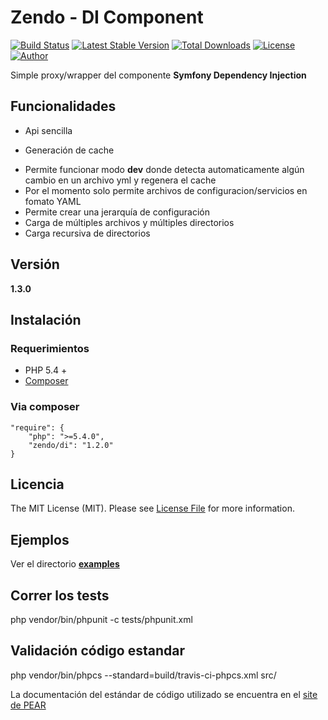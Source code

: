Zendo - DI Component
====================

[![Build Status](https://travis-ci.org/mostofreddy/DI.svg?branch=master)](https://travis-ci.org/mostofreddy/DI)
[![Latest Stable Version](https://poser.pugx.org/zendo/di/v/stable)](https://packagist.org/packages/zendo/di)
[![Total Downloads](https://poser.pugx.org/zendo/di/downloads)](https://packagist.org/packages/zendo/di)
[![License](https://poser.pugx.org/zendo/di/license)](https://packagist.org/packages/zendo/di)
[![Author](https://img.shields.io/badge/author-@mostofreddy-green.svg)](https://mostofreddy.com.ar)

Simple proxy/wrapper del componente __Symfony Dependency Injection__

Funcionalidades
---------------

+ Api sencilla
* Generación de cache
+ Permite funcionar modo __dev__ donde detecta automaticamente algún cambio en un archivo yml y regenera el cache
+ Por el momento solo permite archivos de configuracion/servicios en fomato YAML
+ Permite crear una jerarquía de configuración
+ Carga de múltiples archivos y múltiples directorios
+ Carga recursiva de directorios

Versión
--------

__1.3.0__

Instalación
-----------

### Requerimientos

* PHP 5.4 +
* [Composer](http://getcomposer.org)

### Via composer

    "require": {
        "php": ">=5.4.0",
        "zendo/di": "1.2.0"
    }

Licencia
--------

The MIT License (MIT). Please see [License File](https://github.com/mostofreddy/DI/blob/master/LICENSE.md) for more information.

Ejemplos
--------

Ver el directorio [__examples__](https://github.com/mostofreddy/DI/tree/master/examples)

Correr los tests
----------------

php vendor/bin/phpunit -c tests/phpunit.xml

Validación código estandar
----------------

php vendor/bin/phpcs --standard=build/travis-ci-phpcs.xml src/

La documentación del estándar de código utilizado se encuentra en el [site de PEAR](https://pear.php.net/manual/en/standards.php)


